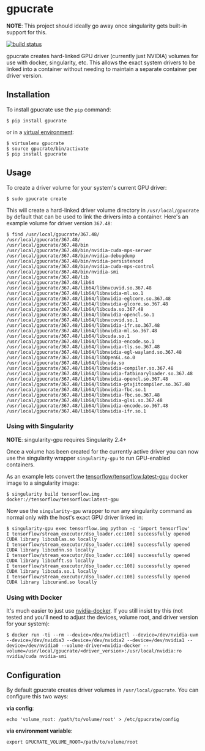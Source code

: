 # gpucrate

**NOTE**: This project should ideally go away once singularity gets built-in
support for this.

[![build status](https://secure.travis-ci.org/jtriley/gpucrate.png?branch=master)](https://secure.travis-ci.org/jtriley/gpucrate)

gpucrate creates hard-linked GPU driver (currently just NVIDIA) volumes for use
with docker, singularity, etc. This allows the exact system drivers to be
linked into a container without needing to maintain a separate container per
driver version.

## Installation
To install gpucrate use the `pip` command:

```
$ pip install gpucrate
```

or in a [virtual environment](https://virtualenv.pypa.io/en/stable/):

```
$ virtualenv gpucrate
$ source gpucrate/bin/activate
$ pip install gpucrate
```

## Usage
To create a driver volume for your system's current GPU driver:

```
$ sudo gpucrate create
```

This will create a hard-linked driver volume directory in `/usr/local/gpucrate`
by default that can be used to link the drivers into a container. Here's an
example volume for driver version `367.48`:

```
$ find /usr/local/gpucrate/367.48/
/usr/local/gpucrate/367.48/
/usr/local/gpucrate/367.48/bin
/usr/local/gpucrate/367.48/bin/nvidia-cuda-mps-server
/usr/local/gpucrate/367.48/bin/nvidia-debugdump
/usr/local/gpucrate/367.48/bin/nvidia-persistenced
/usr/local/gpucrate/367.48/bin/nvidia-cuda-mps-control
/usr/local/gpucrate/367.48/bin/nvidia-smi
/usr/local/gpucrate/367.48/lib
/usr/local/gpucrate/367.48/lib64
/usr/local/gpucrate/367.48/lib64/libnvcuvid.so.367.48
/usr/local/gpucrate/367.48/lib64/libnvidia-ml.so.1
/usr/local/gpucrate/367.48/lib64/libnvidia-eglcore.so.367.48
/usr/local/gpucrate/367.48/lib64/libnvidia-glcore.so.367.48
/usr/local/gpucrate/367.48/lib64/libcuda.so.367.48
/usr/local/gpucrate/367.48/lib64/libnvidia-opencl.so.1
/usr/local/gpucrate/367.48/lib64/libnvcuvid.so.1
/usr/local/gpucrate/367.48/lib64/libnvidia-ifr.so.367.48
/usr/local/gpucrate/367.48/lib64/libnvidia-ml.so.367.48
/usr/local/gpucrate/367.48/lib64/libcuda.so.1
/usr/local/gpucrate/367.48/lib64/libnvidia-encode.so.1
/usr/local/gpucrate/367.48/lib64/libnvidia-tls.so.367.48
/usr/local/gpucrate/367.48/lib64/libnvidia-egl-wayland.so.367.48
/usr/local/gpucrate/367.48/lib64/libOpenGL.so.0
/usr/local/gpucrate/367.48/lib64/libcuda.so
/usr/local/gpucrate/367.48/lib64/libnvidia-compiler.so.367.48
/usr/local/gpucrate/367.48/lib64/libnvidia-fatbinaryloader.so.367.48
/usr/local/gpucrate/367.48/lib64/libnvidia-opencl.so.367.48
/usr/local/gpucrate/367.48/lib64/libnvidia-ptxjitcompiler.so.367.48
/usr/local/gpucrate/367.48/lib64/libnvidia-fbc.so.1
/usr/local/gpucrate/367.48/lib64/libnvidia-fbc.so.367.48
/usr/local/gpucrate/367.48/lib64/libnvidia-glsi.so.367.48
/usr/local/gpucrate/367.48/lib64/libnvidia-encode.so.367.48
/usr/local/gpucrate/367.48/lib64/libnvidia-ifr.so.1
```

### Using with Singularity

**NOTE**: singularity-gpu requires Singularity 2.4+

Once a volume has been created for the currently active driver you can now use
the singularity wrapper `singularity-gpu` to run GPU-enabled containers.

As an example lets convert the [tensorflow/tensorflow:latest-gpu](https://hub.docker.com/r/tensorflow/tensorflow/)
docker image to a singularity image:

```
$ singularity build tensorflow.img docker://tensorflow/tensorflow:latest-gpu

```

Now use the `singularity-gpu` wrapper to run any singularity command as normal
only with the host's exact GPU driver linked in:

```
$ singularity-gpu exec tensorflow.img python -c 'import tensorflow'
I tensorflow/stream_executor/dso_loader.cc:108] successfully opened CUDA library libcublas.so locally
I tensorflow/stream_executor/dso_loader.cc:108] successfully opened CUDA library libcudnn.so locally
I tensorflow/stream_executor/dso_loader.cc:108] successfully opened CUDA library libcufft.so locally
I tensorflow/stream_executor/dso_loader.cc:108] successfully opened CUDA library libcuda.so.1 locally
I tensorflow/stream_executor/dso_loader.cc:108] successfully opened CUDA library libcurand.so locally
```

### Using with Docker
It's much easier to just use [nvidia-docker](https://github.com/NVIDIA/nvidia-docker).
If you still insist try this (not tested and you'll need to adjust the devices,
volume root, and driver version for your system):

```
$ docker run -ti --rm --device=/dev/nvidiactl --device=/dev/nvidia-uvm --device=/dev/nvidia3 --device=/dev/nvidia2 --device=/dev/nvidia1 --device=/dev/nvidia0 --volume-driver=nvidia-docker --volume=/usr/local/gpucrate/<driver_version>:/usr/local/nvidia:ro nvidia/cuda nvidia-smi
```

## Configuration
By default gpucrate creates driver volumes in `/usr/local/gpucrate`. You can
configure this two ways:

**via config**:
```
echo 'volume_root: /path/to/volume/root' > /etc/gpucrate/config
```

**via environment variable**:
```
export GPUCRATE_VOLUME_ROOT=/path/to/volume/root
```
